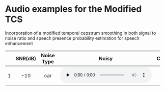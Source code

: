 # Audio examples for the Modified TCS
Incorporation of a modified temporal cepstrum smoothing in both signal to noise ratio and speech presence probability estimation for speech enhancement

|            |    SNR(dB)   |  Noise Type  |     Noisy      |Clean         | Baseline     | OMLSA        | RNNoise      | Proposed     |
| :---: | :---: | :---: | :---:   | :---: | :---: | :---: | :---: | :---: |
|1|-10|car| ​<audio id="audio" controls="" preload="none"><source id="wav" src="./audio_samples/Sample1_noisy_-10dB_car.wav"></audio> ||||||
